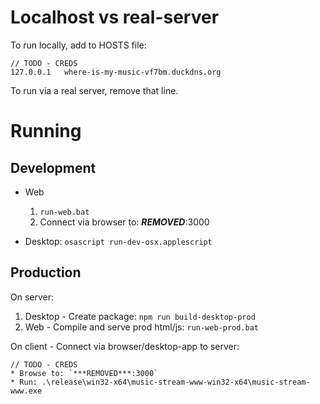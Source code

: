 Localhost vs real-server
========================

To run locally, add to HOSTS file:

    // TODO - CREDS
    127.0.0.1   where-is-my-music-vf7bm.duckdns.org

To run via a real server, remove that line.

Running
=======

Development
-----------

* Web

    1. `run-web.bat`
    1. Connect via browser to: ***REMOVED***:3000

* Desktop: `osascript run-dev-osx.applescript`

Production
----------

On server:

1. Desktop - Create package: `npm run build-desktop-prod`
1. Web - Compile and serve prod html/js: `run-web-prod.bat`

On client - Connect via browser/desktop-app to server: 

    // TODO - CREDS
    * Browse to: `***REMOVED***:3000`
    * Run: .\release\win32-x64\music-stream-www-win32-x64\music-stream-www.exe
